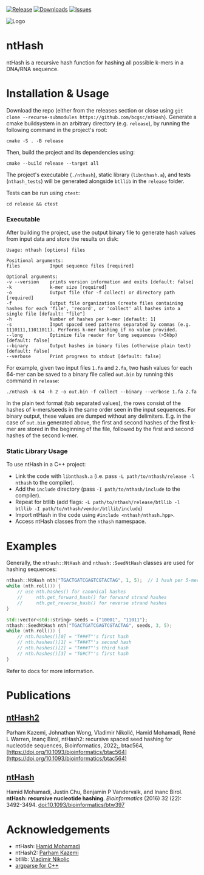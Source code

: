 [![Release](https://img.shields.io/github/release/bcgsc/ntHash.svg)](https://github.com/bcgsc/ntHash/releases)
[![Downloads](https://img.shields.io/github/downloads/bcgsc/ntHash/total?logo=github)](https://github.com/bcgsc/ntHash/archive/master.zip)
[![Issues](https://img.shields.io/github/issues/bcgsc/ntHash.svg)](https://github.com/bcgsc/ntHash/issues)

![Logo](nthash-logo.png)

ntHash 
=
ntHash is a recursive hash function for hashing all possible k-mers in a DNA/RNA sequence.

# Installation & Usage

Download the repo (either from the releases section or close using `git clone --recurse-submodules https://github.com/bcgsc/ntHash`). Generate a cmake buildsystem in an arbitrary directory (e.g. `release`), by running the following command in the project's root:

```shell
cmake -S . -B release
```

Then, build the project and its dependencies using:

```shell
cmake --build release --target all
```

The project's executable (`./nthash`), static library (`libnthash.a`), and tests (`nthash_tests`) will be generated alongside `btllib` in the `release` folder.

Tests can be run using `ctest`:

```shell
cd release && ctest
```

### Executable

After building the project, use the output binary file to generate hash values from input data and store the results on disk:

```
Usage: nthash [options] files 

Positional arguments:
files           Input sequence files [required]

Optional arguments:
-v --version    prints version information and exits [default: false]
-k              k-mer size [required]
-o              Output file (for -f collect) or directory path [required]
-f              Output file organization (create files containing hashes for each 'file', 'record', or 'collect' all hashes into a single file [default: "file"]
-h              Number of hashes per k-mer [default: 1]
-s              Input spaced seed patterns separated by commas (e.g. 1110111,11011011). Performs k-mer hashing if no value provided.
--long          Optimize file reader for long sequences (>5kbp) [default: false]
--binary        Output hashes in binary files (otherwise plain text) [default: false]
--verbose       Print progress to stdout [default: false]
```

For example, given two input files `1.fa` and `2.fa`, two hash values for each 64-mer can be saved to a binary file called `out.bin` by running this command in `release`:

```shell
./nthash -k 64 -h 2 -o out.bin -f collect --binary --verbose 1.fa 2.fa
```

In the plain text format (tab separated values), the rows consist of the hashes of k-mers/seeds in the same order seen in the input sequences. For binary output, these values are dumped without any delimiters. E.g. in the case of `out.bin` generated above, the first and second hashes of the first k-mer are stored in the beginning of the file, followed by the first and second hashes of the second k-mer.

### Static Library Usage

To use ntHash in a C++ project:
+ Link the code with `libnthash.a` (i.e. pass `-L path/to/nthash/release -l nthash` to the compiler).
+ Add the `include` directory (pass `-I path/to/nthash/include` to the compiler).
+ Repeat for btllib (add flags: `-L path/to/nthash/release/btllib -l btllib -I path/to/nthash/vendor/btllib/include`)
+ Import ntHash in the code using `#include <nthash/nthash.hpp>`.
+ Access ntHash classes from the `nthash` namespace.

# Examples

Generally, the `nthash::NtHash` and `nthash::SeedNtHash` classes are used for hashing sequences:

```C++
nthash::NtHash nth("TGACTGATCGAGTCGTACTAG", 1, 5);  // 1 hash per 5-mer
while (nth.roll()) {
    // use nth.hashes() for canonical hashes
    //     nth.get_forward_hash() for forward strand hashes
    //     nth.get_reverse_hash() for reverse strand hashes
}
```

```C++
std::vector<std::string> seeds = {"10001", "11011"};
nthash::SeedNtHash nth("TGACTGATCGAGTCGTACTAG", seeds, 3, 5);
while (nth.roll()) {
    // nth.hashes()[0] = "T###T"'s first hash
    // nth.hashes()[1] = "T###T"'s second hash
    // nth.hashes()[2] = "T###T"'s third hash
    // nth.hashes()[3] = "TG#CT"'s first hash
}
```

Refer to docs for more information.


Publications
============

## [ntHash2](https://academic.oup.com/bioinformatics/advance-article/doi/10.1093/bioinformatics/btac564/6674501)
Parham Kazemi, Johnathan Wong, Vladimir Nikolić, Hamid Mohamadi, René L Warren, Inanç Birol, ntHash2: recursive spaced seed hashing for nucleotide sequences, Bioinformatics, 2022;, btac564, [https://doi.org/10.1093/bioinformatics/btac564](https://doi.org/10.1093/bioinformatics/btac564)

## [ntHash](http://bioinformatics.oxfordjournals.org/content/early/2016/08/01/bioinformatics.btw397)

Hamid Mohamadi, Justin Chu, Benjamin P Vandervalk, and Inanc Birol.
**ntHash: recursive nucleotide hashing**.
*Bioinformatics* (2016) 32 (22): 3492-3494.
[doi:10.1093/bioinformatics/btw397 ](http://dx.doi.org/10.1093/bioinformatics/btw397)


# Acknowledgements

+ ntHash: [Hamid Mohamadi](https://github.com/mohamadi)
+ ntHash2: [Parham Kazemi](https://github.com/parham-k)
+ btllib: [Vladimir Nikolic](https://github.com/vlad0x00)
+ [argparse for C++](https://github.com/p-ranav/argparse)
